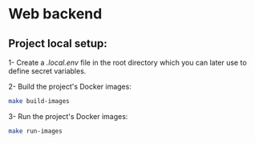 # Web backend

## Project local setup:

1- Create a *.local.env* file in the root directory which you can later use to define secret variables. 

2- Build the project's Docker images:

```bash
make build-images
```

3- Run the project's Docker images:

```bash
make run-images
```
